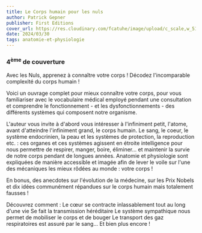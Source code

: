 ```yaml
---
title: Le Corps humain pour les nuls
author: Patrick Gepner
publisher: First Editions
cover_url: https://res.cloudinary.com/fcatuhe/image/upload/c_scale,w_512/v1711899163/raphaele-rodellar.fr/bibliotheque/9782754011211.jpg
date: 2024/03/30
tags: anatomie-et-physiologie
---
```


### 4<sup>ème</sup> de couverture

Avec les Nuls, apprenez à connaître votre corps !
Décodez l'incomparable complexité du corps humain !

Voici un ouvrage complet pour mieux connaître votre corps, pour vous familiariser avec le vocabulaire médical employé pendant une consultation et comprendre le fonctionnement - et les dysfonctionnements - des différents systèmes qui composent notre organisme.

L'auteur vous invite à d'abord vous intéresser à l'infiniment petit, l'atome, avant d'atteindre l'infiniment grand, le corps humain. Le sang, le coeur, le système endocrinien, la peau et les systèmes de protection, la reproduction etc. : ces organes et ces systèmes agissent en étroite intelligence pour nous permettre de respirer, manger, boire, éliminer... et maintenir la survie de notre corps pendant de longues années. Anatomie et physiologie sont expliquées de manière accessible et imagée afin de lever le voile sur l'une des mécaniques les mieux rôdées au monde : votre corps !

En bonus, des anecdotes sur l'évolution de la médecine, sur les Prix Nobels et dix idées communément répandues sur le corps humain mais totalement fausses !

Découvrez comment :
Le cœur se contracte inlassablement tout au long d'une vie
Se fait la transmission héréditaire
Le système sympathique nous permet de mobiliser le corps et de bouger
Le transport des gaz respiratoires est assuré par le sang...
Et bien plus encore !
